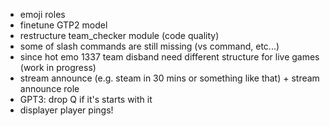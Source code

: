  - emoji roles
 - finetune GTP2 model
 - restructure team_checker module (code quality)
 - some of slash commands are still missing (vs command, etc...)
 - since hot emo 1337 team disband need different structure for live games (work in progress)
 - stream announce (e.g. steam in 30 mins or something like that) + stream announce role
 - GPT3: drop Q if it's starts with it
 - displayer player pings!


